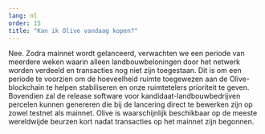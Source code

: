 ```yaml
---
lang: nl
order: 15
title: "Kan ik Olive vandaag kopen?"
---
```


Nee. Zodra mainnet wordt gelanceerd, verwachten we een periode van meerdere weken waarin alleen landbouwbeloningen door het netwerk worden verdeeld en transacties nog niet zijn toegestaan. Dit is om een periode te voorzien om de hoeveelheid ruimte toegewezen aan de Olive-blockchain te helpen stabiliseren en onze ruimtetelers prioriteit te geven. Bovendien zal de release software voor kandidaat-landbouwbedrijven percelen kunnen genereren die bij de lancering direct te bewerken zijn op zowel testnet als mainnet. Olive is waarschijnlijk beschikbaar op de meeste wereldwijde beurzen kort nadat transacties op het mainnet zijn begonnen.
